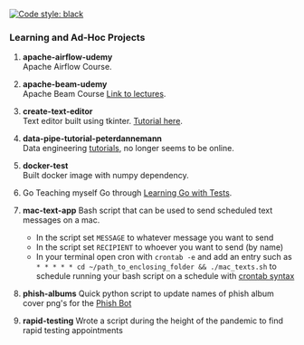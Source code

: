 [![Code style: black](https://img.shields.io/badge/code%20style-black-000000.svg)](https://github.com/psf/black)

### Learning and Ad-Hoc Projects

1. **apache-airflow-udemy**  
Apache Airflow Course.

1. **apache-beam-udemy**  
Apache Beam Course [Link to lectures](http://datastack.tv/apache-beam-course.html).

1. **create-text-editor**  
Text editor built using tkinter. [Tutorial here](https://www.youtube.com/watch?v=xqDonHEYPgA&ab_channel=ZachKing).

1. **data-pipe-tutorial-peterdannemann**  
Data engineering [tutorials](https://peterdannemann.com/), no longer seems to be online.

1. **docker-test**  
Built docker image with numpy dependency.

1. Go
Teaching myself Go through [Learning Go with Tests](https://quii.gitbook.io/learn-go-with-tests/).

1. **mac-text-app**
Bash script that can be used to send scheduled text messages on a mac.  
   * In the script set `MESSAGE` to whatever message you want to send
   * In the script set `RECIPIENT` to whoever you want to send (by name)
   * In your terminal open cron with `crontab -e` and add an entry such as `* * * * * cd ~/path_to_enclosing_folder && ./mac_texts.sh` to schedule running your bash script on a schedule with [crontab syntax](https://crontab.guru/)

1. **phish-albums**
Quick python script to update names of phish album cover png's for the [Phish Bot](https://github.com/shapiroj18/phish-bot)

1. **rapid-testing**
Wrote a script during the height of the pandemic to find rapid testing appointments